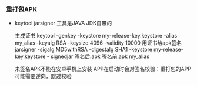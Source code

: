 ### 重打包APK
- keytool jarsigner 工具是JAVA JDK自带的

     生成证书
        keytool -genkey -keystore my-release-key.keystore -alias my_alias -keyalg RSA -keysize 4096 -validity 10000
     用证书给apk签名
        jarsigner -sigalg MD5withRSA -digestalg SHA1 -keystore my-release-key.keystore - signedjar 签名后.apk 签名前.apk my_alias
        
     未签名APK不能在安卓手机上安装
     APP在启动时会对签名校验：重打包的APP可能需要逆向，跳过校验